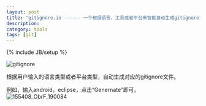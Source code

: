 ```yaml
---
layout: post
title: "gitignore.io ------ 一个根据语言，工具或者平台来智能自动生成gitignore文件的在线工具"
description:
category: tools
tags: [git]
---
```

{% include JB/setup %}

![gitignore](https://raw.github.com/joeblau/gitignore.io/master/public/gi/img/gitignore-logo-dark.png)  

根据用户输入的语言类型或者平台类型，自动生成对应的gitignore文件。

例如，输入android，eclipse，点击“Genernate”即可。
![155408_ObrF_190084](http://static.oschina.net/uploads/space/2013/0703/155408_ObrF_190084.png)